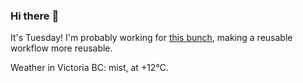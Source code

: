 ### Hi there :wave:

It's Tuesday! I'm probably working for [this bunch](https://github.com/kohofinancial), making a reusable workflow more reusable.

Weather in Victoria BC: mist, at +12°C.
